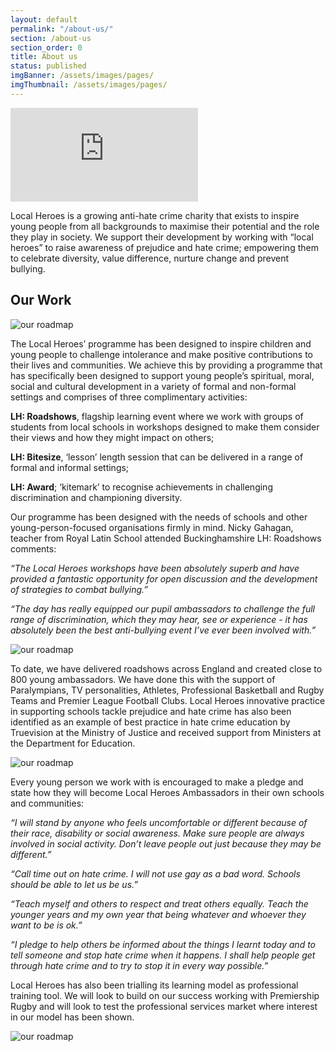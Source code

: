 ```yaml
---
layout: default
permalink: "/about-us/"
section: /about-us
section_order: 0
title: About us
status: published
imgBanner: /assets/images/pages/
imgThumbnail: /assets/images/pages/
---
```


<div class="responsive-embed">
<iframe class="" src="https://www.youtube.com/embed/ffvtLezqHeY" frameborder="0" allowfullscreen></iframe>
</div>

Local Heroes is a growing anti-hate crime charity that exists to inspire young people from all backgrounds to maximise their potential and the role they play in society. We support their development by working with “local heroes” to raise awareness of prejudice and hate crime; empowering them to celebrate diversity, value difference, nurture change and prevent bullying.

## Our Work

<img src="{{ site.baseurl }}/assets/images/about-us/roadmap.png" alt="our roadmap" class="">

The Local Heroes’ programme has been designed to inspire children and young people to challenge intolerance and make positive contributions to their lives and communities.  We achieve this by providing a programme that has specifically been designed to support young people’s spiritual, moral, social and cultural development in a variety of formal and non-formal settings and comprises of three complimentary activities:

**LH: Roadshows**, flagship learning event where we work with groups of students from local schools in workshops designed to make them consider their views and how they might impact on others;

**LH: Bitesize**, ‘lesson’ length session that can be delivered in a range of formal and informal settings;

**LH: Award**; ‘kitemark’ to recognise achievements in challenging discrimination and championing diversity.

Our programme has been designed with the needs of schools and other young-person-focused organisations firmly in mind.  Nicky Gahagan, teacher from Royal Latin School attended Buckinghamshire LH: Roadshows comments:

*“The Local Heroes workshops have been absolutely superb and have provided a fantastic opportunity for open discussion and the development of strategies to combat bullying.”*

*“The day has really equipped our pupil ambassadors to challenge the full range of discrimination, which they may hear, see or experience - it has absolutely been the best anti-bullying event I’ve ever been involved with.”*

<img src="{{ site.baseurl }}/assets/images/about-us/about-us-1.jpg" alt="our roadmap" class="float-right">

To date, we have delivered roadshows across England and created close to 800 young ambassadors. We have done this with the support of Paralympians, TV personalities, Athletes, Professional Basketball and Rugby Teams and Premier League Football Clubs. Local Heroes innovative practice in supporting schools tackle prejudice and hate crime has also been identified as an example of best practice in hate crime education by Truevision at the Ministry of Justice and received support from Ministers at the Department for Education.  

<img src="{{ site.baseurl }}/assets/images/about-us/about-us-2.jpg" alt="our roadmap" class="float-right">

Every young person we work with is encouraged to make a pledge and state how they will become Local Heroes Ambassadors in their own schools and communities:

*“I will stand by anyone who feels uncomfortable or different because of their race, disability or social awareness.  Make sure people are always involved in social activity.  Don’t leave people out just because they may be different.”*

*“Call time out on hate crime. I will not use gay as a bad word.  Schools should be able to let us be us.”*

*“Teach myself and others to respect and treat others equally.  Teach the younger years and my own year that being whatever and whoever they want to be is ok.”*

*“I pledge to help others be informed about the things I learnt today and to tell someone and stop hate crime when it happens.  I shall help people get through hate crime and to try to stop it in every way possible.”*

Local Heroes has also been trialling its learning model as professional training tool.  We will look to build on our success working with Premiership Rugby and will look to test the professional services market where interest in our model has been shown.

<img src="{{ site.baseurl }}/assets/images/about-us/about-us-3.jpg" alt="our roadmap" class="">
